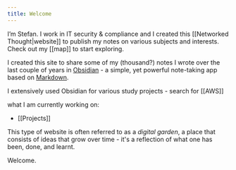 ```yaml
---
title: Welcome
---
```

I’m Stefan. I work in IT security & compliance and I created this [[Networked Thought|website]] to publish my notes on various subjects and interests. Check out my [[map]] to start exploring.




I created this site to share some of my (thousand?) notes I wrote over the last couple of years in [Obsidian](https://obsidian.md/) - a simple, yet powerful note-taking app based on [Markdown](https://en.wikipedia.org/wiki/Markdown).

I extensively used Obsidian for various study projects - search for [[AWS]]

what I am currently working on:

- [[Projects]]

This type of website is often referred to as a *digital garden*, a place that consists of ideas that grow over time - it's a reflection of what one has been, done, and learnt.

Welcome.